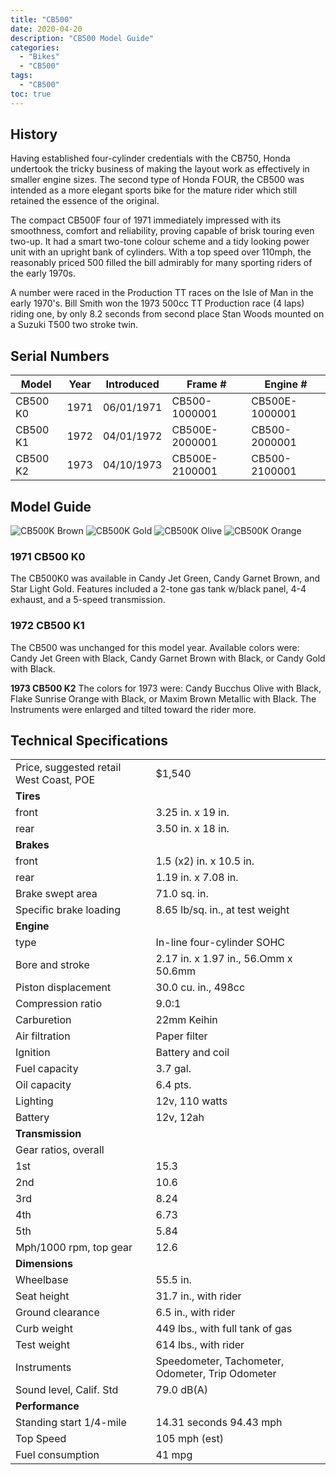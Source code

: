 ```yaml
---
title: "CB500"
date: 2020-04-20
description: "CB500 Model Guide"
categories:
  - "Bikes"
  - "CB500"
tags:
  - "CB500"
toc: true
---
```


## History

Having established four-cylinder credentials with the CB750, Honda undertook the tricky business of making the layout work as effectively in smaller engine sizes. The second type of Honda FOUR, the CB500 was intended as a more elegant sports bike for the mature rider which still retained the essence of the original. 

The compact CB500F four of 1971 immediately impressed with its smoothness, comfort and reliability, proving capable of brisk touring even two-up. It had a smart two-tone colour scheme and a tidy looking power unit with an upright bank of cylinders. With a top speed over 110mph, the reasonably priced 500 filled the bill admirably for many sporting riders of the early 1970s.

A number were raced in the Production TT races on the Isle of Man in the early 1970's. Bill Smith won the 1973 500cc TT Production race (4 laps) riding one, by only 8.2 seconds from second place Stan Woods mounted on a Suzuki T500 two stroke twin.


## Serial Numbers

| Model| Year | Introduced | Frame # | Engine # |
|------|------|------------|---------|----------|
| CB500 K0 | 1971 | 06/01/1971 | CB500-1000001 | CB500E-1000001 |
| CB500 K1 | 1972 | 04/01/1972 | CB500E-2000001 | CB500-2000001 |
| CB500 K2 | 1973 | 04/10/1973 | CB500E-2100001 | CB500-2100001 |


## Model Guide

![CB500K Brown](/static/cb500k-brown.png)
![CB500K Gold](/static/cb500k0-gold.jpg)
![CB500K Olive](/static/cb500k-olive.jpg)
![CB500K Orange](/static/cb500k-orange.png)

### 1971 CB500 K0
The CB500K0 was available in Candy Jet Green, Candy Garnet Brown, and Star Light Gold. Features included a 2-tone gas tank w/black panel, 4-4 exhaust, and a 5-speed transmission.

### 1972 CB500 K1
The CB500 was unchanged for this model year. Available colors were: Candy Jet Green with Black, Candy Garnet Brown with Black, or Candy Gold with Black.

**1973 CB500 K2**
The colors for 1973 were: Candy Bucchus Olive with Black, Flake Sunrise Orange with Black, or Maxim Brown Metallic with Black. The Instruments were enlarged and tilted toward the rider more.


## Technical Specifications

| | |
|---|---|
| Price, suggested retail West Coast, POE | $1,540 |
| **Tires** | |
| front | 3.25 in. x 19 in. |
| rear | 3.50 in. x 18 in. |
| **Brakes** | |
| front | 1.5 (x2) in. x 10.5 in. |
| rear | 1.19 in. x 7.08 in. |
| Brake swept area | 71.0 sq. in. |
| Specific brake loading | 8.65 lb/sq. in., at test weight |
| **Engine** | |
| type | In-line four-cylinder SOHC |
| Bore and stroke | 2.17 in. x 1.97 in., 56.Omm x 50.6mm |
| Piston displacement | 30.0 cu. in., 498cc |
| Compression ratio | 9.0:1 |
| Carburetion | 22mm Keihin |
| Air filtration | Paper filter |
| Ignition | Battery and coil |
| Fuel capacity | 3.7 gal. |
| Oil capacity | 6.4 pts. |
| Lighting | 12v, 110 watts |
| Battery | 12v, 12ah |
| **Transmission** | |
| Gear ratios, overall | |
| 1st | 15.3 |
| 2nd | 10.6 |
| 3rd | 8.24 |
| 4th | 6.73 |
| 5th | 5.84 |
| Mph/1000 rpm, top gear | 12.6 |
| **Dimensions** | |
| Wheelbase | 55.5 in. |
| Seat height | 31.7 in., with rider |
| Ground clearance | 6.5 in., with rider |
| Curb weight | 449 lbs., with full tank of gas |
| Test weight | 614 lbs., with rider |
| Instruments | Speedometer, Tachometer, Odometer, Trip Odometer |
| Sound level, Calif. Std | 79.0 dB(A) |
| **Performance** | |
| Standing start 1/4-mile | 14.31 seconds 94.43 mph |
| Top Speed | 105 mph (est) |
| Fuel consumption | 41 mpg |